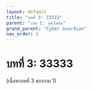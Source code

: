 ```yaml
---
layout: default
title: "บทที่ 3: 33333"
parent: "ภาค 1: จุดเริ่มต้น"
grand_parent: "Cyber Guardian"
nav_order: 3
---
```



# บทที่ 3: 33333

(เนื้อหาบทที่ 3 ของภาค 1)
